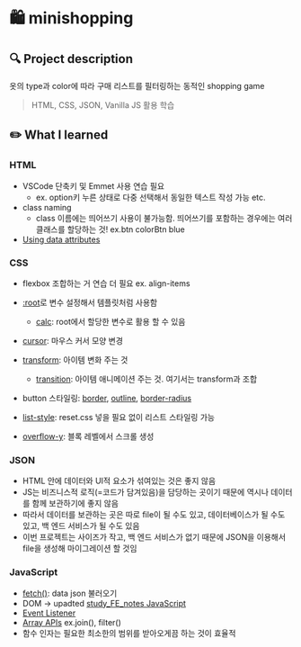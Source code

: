 # 🛍 minishopping

## 🔍 Project description

옷의 type과 color에 따라 구매 리스트를 필터링하는 동적인 shopping game

> HTML, CSS, JSON, Vanilla JS 활용 학습

## ✏️ What I learned

### HTML

- VSCode 단축키 및 Emmet 사용 연습 필요
  - ex. option키 누른 상태로 다중 선택해서 동일한 텍스트 작성 가능 etc.
- class naming
  - class 이름에는 띄어쓰기 사용이 불가능함. 띄어쓰기를 포함하는 경우에는 여러 클래스를 할당하는 것! ex.btn colorBtn blue
- [Using data attributes](https://mzl.la/3wAArdR)

### CSS

- flexbox 조합하는 거 연습 더 필요 ex. align-items
- [:root](https://mzl.la/3qll9IX)로 변수 설정해서 템플릿처럼 사용함

  - [calc](https://mzl.la/3BYr4pw): root에서 할당한 변수로 활용 할 수 있음

- [cursor](https://mzl.la/30ddLEK): 마우스 커서 모양 변경
- [transform](https://mzl.la/2YxuIsI): 아이템 변화 주는 것
  - [transition](https://mzl.la/3kls7cR): 아이템 애니메이션 주는 것. 여기서는 transform과 조합
- button 스타일링: [border](https://mzl.la/3mXJ7rk), [outline](https://mzl.la/3mVNSBV), [border-radius](https://mzl.la/3CZe3x9)
- [list-style](https://mzl.la/3kkAgi2): reset.css 넣을 필요 없이 리스트 스타일링 가능
- [overflow-y](https://mzl.la/3qlXOqr): 블록 레벨에서 스크롤 생성

### JSON

- HTML 안에 데이터와 UI적 요소가 섞여있는 것은 좋지 않음
- JS는 비즈니스적 로직(=코드가 담겨있음)을 담당하는 곳이기 때문에 역시나 데이터를 함께 보관하기에 좋지 않음
- 따라서 데이터를 보관하는 곳은 따로 file이 될 수도 있고, 데이터베이스가 될 수도 있고, 백 엔드 서비스가 될 수도 있음
- 이번 프로젝트는 사이즈가 작고, 백 엔드 서비스가 없기 때문에 JSON을 이용해서 file을 생성해 마이그레이션 할 것임

### JavaScript

- [fetch()](https://mzl.la/3bWY3zH): data json 불러오기
- DOM → upadted [study_FE_notes JavaScript](https://bit.ly/3DfiDY0)
- [Event Listener](https://mzl.la/3kqLH7Q)
- [Array APIs](https://github.com/fdf6e3/study_FE_notes/blob/main/JavaScript.md#-javascript-array-apis) ex.join(), filter()
- 함수 인자는 필요한 최소한의 범위를 받아오게끔 하는 것이 효율적
